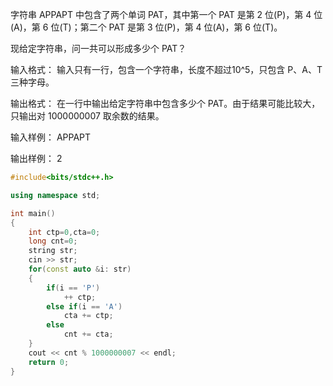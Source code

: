 字符串 APPAPT 中包含了两个单词 PAT，其中第一个 PAT 是第 2 位(P)，第 4 位(A)，第 6 位(T)；第二个 PAT 是第 3 位(P)，第 4 位(A)，第 6 位(T)。

现给定字符串，问一共可以形成多少个 PAT？

输入格式：
输入只有一行，包含一个字符串，长度不超过10^5，只包含 P、A、T 三种字母。

输出格式：
在一行中输出给定字符串中包含多少个 PAT。由于结果可能比较大，只输出对 1000000007 取余数的结果。

输入样例：
APPAPT

输出样例：
2

```c++
#include<bits/stdc++.h>

using namespace std;

int main()
{
    int ctp=0,cta=0;
    long cnt=0;
    string str;
    cin >> str;
    for(const auto &i: str)
    {
        if(i == 'P')
            ++ ctp;
        else if(i == 'A')
            cta += ctp;
        else
            cnt += cta;  
    }
    cout << cnt % 1000000007 << endl;
    return 0;
}
```
